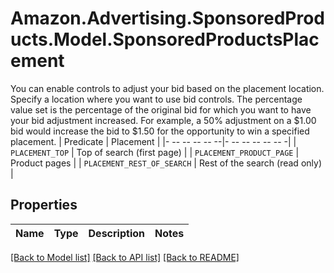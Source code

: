 # Amazon.Advertising.SponsoredProducts.Model.SponsoredProductsPlacement
You can enable controls to adjust your bid based on the placement location. Specify a location where you want to use bid controls. The percentage value set is the percentage of the original bid for which you want to have your bid adjustment increased. For example, a 50% adjustment on a $1.00 bid would increase the bid to $1.50 for the opportunity to win a specified placement. | Predicate |  Placement | |- -- -- -- -- --|- -- -- -- -- -- -| | `PLACEMENT_TOP` | Top of search (first page) | | `PLACEMENT_PRODUCT_PAGE` | Product pages | | `PLACEMENT_REST_OF_SEARCH` | Rest of the search (read only) |

## Properties

Name | Type | Description | Notes
------------ | ------------- | ------------- | -------------

[[Back to Model list]](../README.md#documentation-for-models) [[Back to API list]](../README.md#documentation-for-api-endpoints) [[Back to README]](../README.md)

